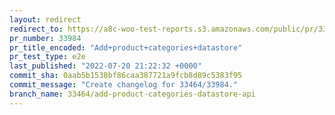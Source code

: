 ```yaml
---
layout: redirect
redirect_to: https://a8c-woo-test-reports.s3.amazonaws.com/public/pr/33984/e2e/index.html
pr_number: 33984
pr_title_encoded: "Add+product+categories+datastore"
pr_test_type: e2e
last_published: "2022-07-20 21:22:32 +0000"
commit_sha: 0aab5b1538bf86caa387721a9fcb8d89c5383f95
commit_message: "Create changelog for 33464/33984."
branch_name: 33464/add-product-categories-datastore-api
---
```

